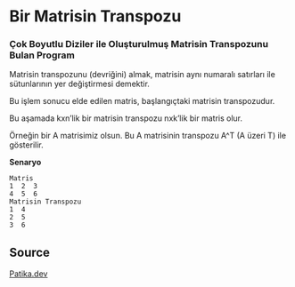 # Bir Matrisin Transpozu

### Çok Boyutlu Diziler ile Oluşturulmuş Matrisin Transpozunu Bulan Program

Matrisin transpozunu (devriğini) almak, matrisin aynı numaralı satırları ile sütunlarının yer değiştirmesi demektir.

Bu işlem sonucu elde edilen matris, başlangıçtaki matrisin transpozudur.

Bu aşamada kxn’lik bir matrisin transpozu nxk’lik bir matris olur.

Örneğin bir A matrisimiz olsun. Bu A matrisinin transpozu A^T (A üzeri T) ile gösterilir.


**Senaryo**

```
Matris
1  2  3  
4  5  6  
Matrisin Transpozu
1  4  
2  5  
3  6  

```

## Source

[Patika.dev](https://www.patika.dev/tr)